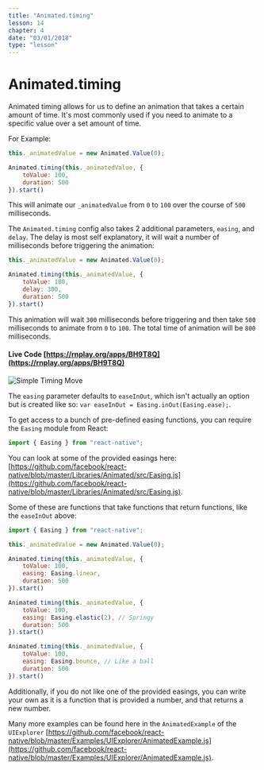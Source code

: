 ```yaml
---
title: "Animated.timing"
lesson: 14
chapter: 4
date: "03/01/2018"
type: "lesson"
---
```


# Animated.timing

Animated timing allows for us to define an animation that takes a certain amount of time. It's most commonly used if you need to animate to a specific value over a set amount of time.

For Example:

```js
this._animatedValue = new Animated.Value(0);

Animated.timing(this._animatedValue, {
	toValue: 100,
	duration: 500
}).start()
```

This will animate our `_animatedValue` from `0` to `100` over the course of `500` milliseconds.

The `Animated.timing` config also takes 2 additional parameters, `easing`, and `delay`. The delay is most self explanatory, it will wait a number of milliseconds before triggering the animation:

```js
this._animatedValue = new Animated.Value(0);

Animated.timing(this._animatedValue, {
	toValue: 100,
	delay: 300,
	duration: 500
}).start()
```

This animation will wait `300` milliseconds before triggering and then take `500` milliseconds to animate from `0` to `100`. The total time of animation will be `800` milliseconds.


#### Live Code [https://rnplay.org/apps/BH9T8Q](https://rnplay.org/apps/BH9T8Q)

![Simple Timing Move](images/SimpleTimingMove.gif)


The  `easing` parameter defaults to `easeInOut`, which isn't actually an option but is created like so: `var easeInOut = Easing.inOut(Easing.ease);`.

To get access to a bunch of pre-defined easing functions, you can require the `Easing` module from React:

```js
import { Easing } from "react-native";
```

You can look at some of the provided easings here: [https://github.com/facebook/react-native/blob/master/Libraries/Animated/src/Easing.js](https://github.com/facebook/react-native/blob/master/Libraries/Animated/src/Easing.js).

Some of these are functions that take functions that return functions, like the `easeInOut` above:

```js
import { Easing } from "react-native";

this._animatedValue = new Animated.Value(0);

Animated.timing(this._animatedValue, {
	toValue: 100,
	easing: Easing.linear,
	duration: 500
}).start()

Animated.timing(this._animatedValue, {
	toValue: 100,
	easing: Easing.elastic(2), // Springy
	duration: 500
}).start()

Animated.timing(this._animatedValue, {
	toValue: 100,
	easing: Easing.bounce, // Like a ball
	duration: 500
}).start()
```

Additionally, if you do not like one of the provided easings, you can write your own as it is a function that is provided a number, and that returns a new number.

Many more examples can be found here in the `AnimatedExample` of the `UIExplorer` [https://github.com/facebook/react-native/blob/master/Examples/UIExplorer/AnimatedExample.js](https://github.com/facebook/react-native/blob/master/Examples/UIExplorer/AnimatedExample.js).
